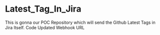 # Latest_Tag_In_Jira
This is gonna our POC Repository which will send the Github Latest Tags in Jira Itself.
Code Updated 
Webhook URL
